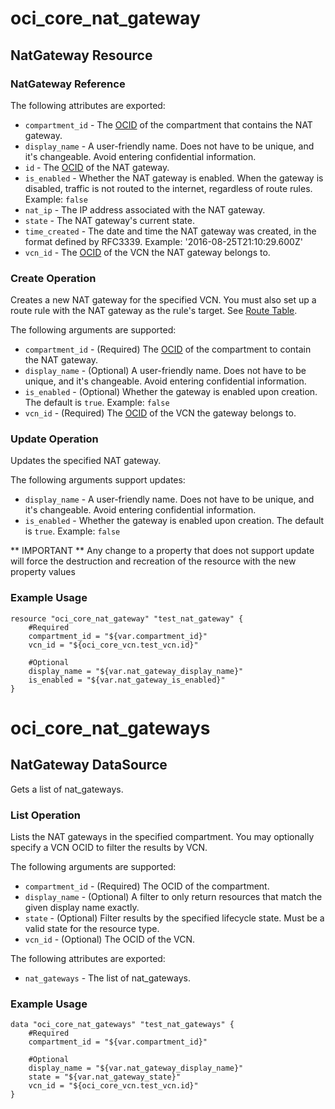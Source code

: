 # oci_core_nat_gateway

## NatGateway Resource

### NatGateway Reference

The following attributes are exported:

* `compartment_id` - The [OCID](https://docs.us-phoenix-1.oraclecloud.com/Content/General/Concepts/identifiers.htm) of the compartment that contains the NAT gateway. 
* `display_name` - A user-friendly name. Does not have to be unique, and it's changeable. Avoid entering confidential information. 
* `id` - The [OCID](https://docs.us-phoenix-1.oraclecloud.com/Content/General/Concepts/identifiers.htm) of the NAT gateway.
* `is_enabled` - Whether the NAT gateway is enabled. When the gateway is disabled, traffic is not routed to the internet, regardless of route rules.  Example: `false` 
* `nat_ip` - The IP address associated with the NAT gateway. 
* `state` - The NAT gateway's current state.
* `time_created` - The date and time the NAT gateway was created, in the format defined by RFC3339.  Example: '2016-08-25T21:10:29.600Z' 
* `vcn_id` - The [OCID](https://docs.us-phoenix-1.oraclecloud.com/Content/General/Concepts/identifiers.htm) of the VCN the NAT gateway belongs to. 



### Create Operation
Creates a new NAT gateway for the specified VCN. You must also set up a route rule with the
NAT gateway as the rule's target. See [Route Table](https://docs.us-phoenix-1.oraclecloud.com/api/#/en/iaas/20160918/RouteTable/).


The following arguments are supported:

* `compartment_id` - (Required) The [OCID](https://docs.us-phoenix-1.oraclecloud.com/Content/General/Concepts/identifiers.htm) of the compartment to contain the NAT gateway. 
* `display_name` - (Optional) A user-friendly name. Does not have to be unique, and it's changeable. Avoid entering confidential information. 
* `is_enabled` - (Optional) Whether the gateway is enabled upon creation. The default is `true`.  Example: `false` 
* `vcn_id` - (Required) The [OCID](https://docs.us-phoenix-1.oraclecloud.com/Content/General/Concepts/identifiers.htm) of the VCN the gateway belongs to. 


### Update Operation
Updates the specified NAT gateway.


The following arguments support updates:
* `display_name` - A user-friendly name. Does not have to be unique, and it's changeable. Avoid entering confidential information. 
* `is_enabled` - Whether the gateway is enabled upon creation. The default is `true`.  Example: `false` 


** IMPORTANT **
Any change to a property that does not support update will force the destruction and recreation of the resource with the new property values

### Example Usage

```
resource "oci_core_nat_gateway" "test_nat_gateway" {
	#Required
	compartment_id = "${var.compartment_id}"
	vcn_id = "${oci_core_vcn.test_vcn.id}"

	#Optional
	display_name = "${var.nat_gateway_display_name}"
	is_enabled = "${var.nat_gateway_is_enabled}"
}
```

# oci_core_nat_gateways

## NatGateway DataSource

Gets a list of nat_gateways.

### List Operation
Lists the NAT gateways in the specified compartment. You may optionally specify a VCN OCID
to filter the results by VCN.

The following arguments are supported:

* `compartment_id` - (Required) The OCID of the compartment.
* `display_name` - (Optional) A filter to only return resources that match the given display name exactly. 
* `state` - (Optional) Filter results by the specified lifecycle state. Must be a valid state for the resource type. 
* `vcn_id` - (Optional) The OCID of the VCN.


The following attributes are exported:

* `nat_gateways` - The list of nat_gateways.

### Example Usage

```
data "oci_core_nat_gateways" "test_nat_gateways" {
	#Required
	compartment_id = "${var.compartment_id}"

	#Optional
	display_name = "${var.nat_gateway_display_name}"
	state = "${var.nat_gateway_state}"
	vcn_id = "${oci_core_vcn.test_vcn.id}"
}
```